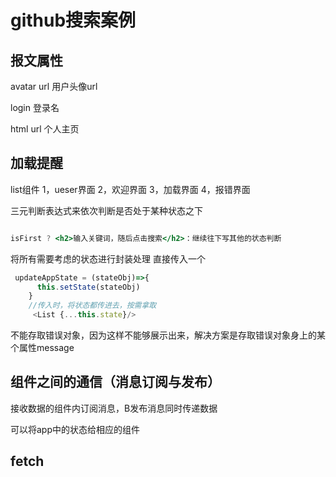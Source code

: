 # github搜索案例

## 报文属性

avatar url 用户头像url

login  登录名

html url 个人主页

## 加载提醒

list组件
1，ueser界面
2，欢迎界面
3，加载界面
4，报错界面

三元判断表达式来依次判断是否处于某种状态之下

~~~jsx

isFirst ? <h2>输入关键词，随后点击搜索</h2>：继续往下写其他的状态判断
~~~

将所有需要考虑的状态进行封装处理
直接传入一个

~~~javascript
 updateAppState = (stateObj)=>{
      this.setState(stateObj)
    }
    //传入时，将状态都传进去，按需拿取
     <List {...this.state}/>
~~~

不能存取错误对象，因为这样不能够展示出来，解决方案是存取错误对象身上的某个属性message

## 组件之间的通信（消息订阅与发布）

接收数据的组件内订阅消息，B发布消息同时传递数据

可以将app中的状态给相应的组件

## fetch
